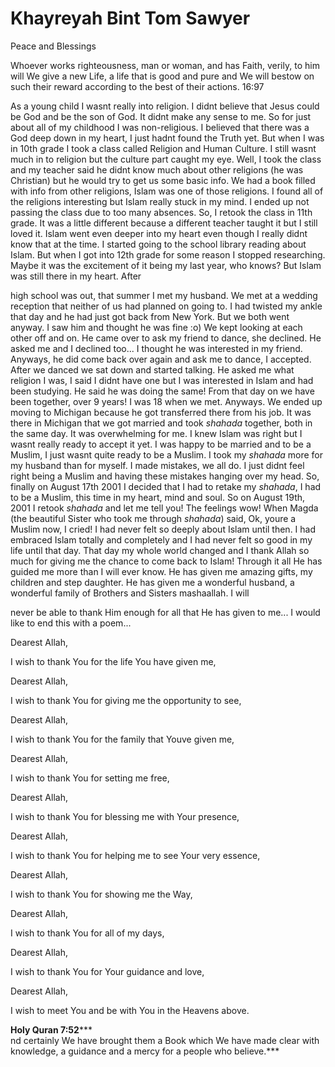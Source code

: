 Khayreyah Bint Tom Sawyer
=========================

Peace and Blessings

Whoever works righteousness, man or woman, and has Faith, verily, to him
will We give a new Life, a life that is good and pure and We will bestow
on such their reward according to the best of their actions. 16:97

As a young child I wasnt really into religion. I didnt believe that
Jesus could be God and be the son of God. It didnt make any sense to me.
So for just about all of my childhood I was non-religious. I believed
that there was a God deep down in my heart, I just hadnt found the Truth
yet. But when I was in 10th grade I took a class called Religion and
Human Culture. I still wasnt much in to religion but the culture part
caught my eye. Well, I took the class and my teacher said he didnt know
much about other religions (he was Christian) but he would try to get us
some basic info. We had a book filled with info from other religions,
Islam was one of those religions. I found all of the religions
interesting but Islam really stuck in my mind. I ended up not passing
the class due to too many absences. So, I retook the class in 11th
grade. It was a little different because a different teacher taught it
but I still loved it. Islam went even deeper into my heart even though I
really didnt know that at the time. I started going to the school
library reading about Islam. But when I got into 12th grade for some
reason I stopped researching. Maybe it was the excitement of it being my
last year, who knows? But Islam was still there in my heart. After

high school was out, that summer I met my husband. We met at a wedding
reception that neither of us had planned on going to. I had twisted my
ankle that day and he had just got back from New York. But we both went
anyway. I saw him and thought he was fine :o) We kept looking at each
other off and on. He came over to ask my friend to dance, she declined.
He asked me and I declined too... I thought he was interested in my
friend. Anyways, he did come back over again and ask me to dance, I
accepted. After we danced we sat down and started talking. He asked me
what religion I was, I said I didnt have one but I was interested in
Islam and had been studying. He said he was doing the same! From that
day on we have been together, over 9 years! I was 18 when we met.
Anyways. We ended up moving to Michigan because he got transferred there
from his job. It was there in Michigan that we got married and took
*shahada* together, both in the same day. It was overwhelming for me. I
knew Islam was right but I wasnt really ready to accept it yet. I was
happy to be married and to be a Muslim, I just wasnt quite ready to be a
Muslim. I took my *shahada* more for my husband than for myself. I made
mistakes, we all do. I just didnt feel right being a Muslim and having
these mistakes hanging over my head. So, finally on August 17th 2001 I
decided that I had to retake my *shahada*, I had to be a Muslim, this
time in my heart, mind and soul. So on August 19th, 2001 I retook
*shahada* and let me tell you! The feelings wow! When Magda (the
beautiful Sister who took me through *shahada*) said, Ok, youre a Muslim
now, I cried! I had never felt so deeply about Islam until then. I had
embraced Islam totally and completely and I had never felt so good in my
life until that day. That day my whole world changed and I thank Allah
so much for giving me the chance to come back to Islam! Through it all
He has guided me more than I will ever know. He has given me amazing
gifts, my children and step daughter. He has given me a wonderful
husband, a wonderful family of Brothers and Sisters mashaallah. I will

never be able to thank Him enough for all that He has given to me... I
would like to end this with a poem...

Dearest Allah,

I wish to thank You for the life You have given me,

Dearest Allah,

I wish to thank You for giving me the opportunity to see,

Dearest Allah,

I wish to thank You for the family that Youve given me,

Dearest Allah,

I wish to thank You for setting me free,

Dearest Allah,

I wish to thank You for blessing me with Your presence,

Dearest Allah,

I wish to thank You for helping me to see Your very essence,

Dearest Allah,

I wish to thank You for showing me the Way,

Dearest Allah,

I wish to thank You for all of my days,

Dearest Allah,

I wish to thank You for Your guidance and love,

Dearest Allah,

I wish to meet You and be with You in the Heavens above.

**Holy Quran 7:52*****  
 nd certainly We have brought them a Book which We have made clear with
knowledge, a guidance and a mercy for a people who believe.***
